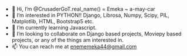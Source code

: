 - 👋 Hi, I’m @CrusaderGoT.real_name() = Emeka ~ a-may-car
- 👀 I’m interested in PYTHON!! Django, Librosa, Numpy, Scipy, PIL, Matplotlib, HTML, Bootstrap5 etc.
- 🌱 I’m currently learning Javascript.
- 💞️ I’m looking to collaborate on Django based projects, Moviepy based projects, or any of the things am interested in.
- 📫 You can reach me at enememeka44@gmail.com

<!---
CrusaderGoT/CrusaderGoT is a ✨ special ✨ repository because its `README.md` (this file) appears on your GitHub profile.
You can click the Preview link to take a look at your changes.
--->
